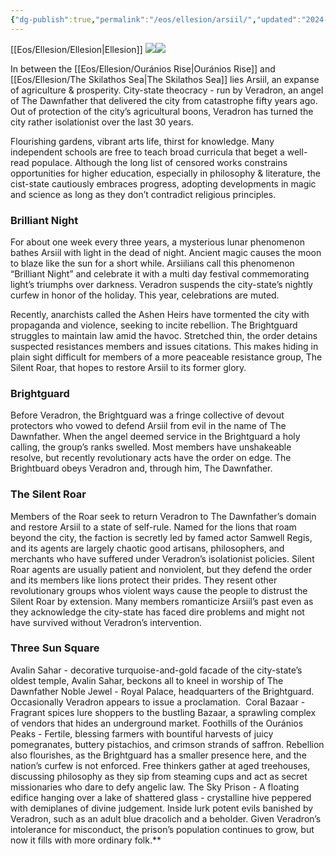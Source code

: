 ```yaml
---
{"dg-publish":true,"permalink":"/eos/ellesion/arsiil/","updated":"2024-12-24T21:00:56.870-05:00"}
---
```


[[Eos/Ellesion/Ellesion\|Ellesion]]
**![](https://lh7-us.googleusercontent.com/q-44Z1XA2DMlpSFImmuncHPmwwh6rOFoMVWa3AzFZGjl5BELZmdy0e0m4taoQJmGLzYtQZLVrpFRkTvFzRc3qCNBbrddZWzyrebFkJp9a9HRpIaWIsHmO7IUa63qQo3Fmoc6ri49XZjyJbZIkKyMJ28)![](https://lh7-us.googleusercontent.com/yBJqgaiXRakUzDTrrSSmDn1GObF2kWa2-52QfPfwGBI2NjqdP1V2Bs9NDcpZ_lKAMxwmDc2vqPg4r3GWDLKB8vPK43nODnIApe7eVe82XoBrVZgtP0XnuBFmr_kBZooQj61oKVFCoxgP7poY71miGrk)**

In between the [[Eos/Ellesion/Ouránios Rise\|Ouránios Rise]] and  [[Eos/Ellesion/The Skilathos Sea\|The Skilathos Sea]]  lies Arsiil, an expanse of agriculture & prosperity. City-state theocracy - run by Veradron, an angel of The Dawnfather that delivered the city from catastrophe fifty years ago. Out of protection of the city’s agricultural boons, Veradron has turned the city rather isolationist over the last 30 years. 

Flourishing gardens, vibrant arts life, thirst for knowledge. Many independent schools are free to teach broad curricula that beget a well-read populace. Although the long list of censored works constrains opportunities for higher education, especially in philosophy & literature, the cist-state cautiously embraces progress, adopting developments in magic and science as long as they don’t contradict religious principles. 

### Brilliant Night

For about one week every three years, a mysterious lunar phenomenon bathes Arsiil with light in the dead of night. Ancient magic causes the moon to blaze like the sun for a short while. Arsiilians call this phenomenon “Brilliant Night” and celebrate it with a multi day festival commemorating light’s triumphs over darkness. Veradron suspends the city-state’s nightly curfew in honor of the holiday. This year, celebrations are muted. 

Recently, anarchists called the Ashen Heirs have tormented the city with propaganda and violence, seeking to incite rebellion. The Brightguard struggles to maintain law amid the havoc. Stretched thin, the order detains suspected resistances members and issues citations. This makes hiding in plain sight difficult for members of a more peaceable resistance group, The Silent Roar, that hopes to restore Arsiil to its former glory. 

### Brightguard

Before Veradron, the Brightguard was a fringe collective of devout protectors who vowed to defend Arsiil from evil in the name of The Dawnfather. When the angel deemed service in the Brightguard a holy calling, the group’s ranks swelled. Most members have unshakeable resolve, but recently revolutionary acts have the order on edge. The Brightbuard obeys Veradron and, through him, The Dawnfather.

### The Silent Roar

Members of the Roar seek to return Veradron to The Dawnfather’s domain and restore Arsiil to a state of self-rule. Named for the lions that roam beyond the city, the faction is secretly led by famed actor Samwell Regis, and its agents are largely chaotic good artisans, philosophers, and merchants who have suffered under Veradron’s isolationist policies. Silent Roar agents are usually patient and nonviolent, but they defend the order and its members like lions protect their prides. They resent other revolutionary groups whos violent ways cause the people to distrust the Silent Roar by extension. Many members romanticize Arsiil’s past even as they acknowledge the city-state has faced dire problems and might not have survived without Veradron’s intervention. 

### Three Sun Square

Avalin Sahar - decorative turquoise-and-gold facade of the city-state’s oldest temple, Avalin Sahar, beckons all to kneel in worship of The Dawnfather
Noble Jewel - Royal Palace, headquarters of the Brightguard. Occasionally Veradron appears to issue a proclamation. 
Coral Bazaar - Fragrant spices lure shoppers to the bustling Bazaar, a sprawling complex of vendors that hides an underground market.
Foothills of the Ouránios Peaks - Fertile, blessing farmers with bountiful harvests of juicy pomegranates, buttery pistachios, and crimson strands of saffron. Rebellion also flourishes, as the Brightguard has a smaller presence here, and the nation’s curfew is not enforced. Free thinkers gather at aged treehouses, discussing philosophy as they sip from steaming cups and act as secret missionaries who dare to defy angelic law.
The Sky Prison - A floating edifice hanging over a lake of shattered glass - crystalline hive peppered with demiplanes of divine judgement. Inside lurk potent evils banished by Veradron, such as an adult blue dracolich and a beholder. Given Veradron’s  intolerance for misconduct, the prison’s population continues to grow, but now it fills with more ordinary folk.**